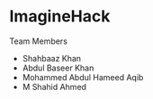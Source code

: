 # ImagineHack

Team Members 


- Shahbaaz Khan
- Abdul Baseer Khan
- Mohammed Abdul Hameed Aqib
- M Shahid Ahmed
